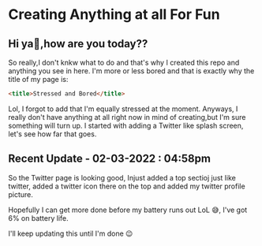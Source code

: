# Creating Anything at all For Fun
## Hi ya👋,how are you today??

So really,I don't knkw what to do and that's why I created this repo and anything you see in here.
I'm more or less bored and that is exactly why the title of my page is:

```html
<title>Stressed and Bored</title>
```

Lol, I forgot to add that I'm equally stressed at the moment.
Anyways, I really don't have anything at all right now in mind of creating,but I'm sure something will turn up. I started with adding a Twitter like splash screen, let's see how far that goes.

## Recent Update - 02-03-2022 : 04:58pm
So the Twitter page is looking good, Injust added a top sectioj just like twitter, added a twitter icon there on the top and added my twitter profile picture.

Hopefully I can get more done before my battery runs out LoL 😅, I've got 6% on battery life.

I'll keep updating this until I'm done 😉